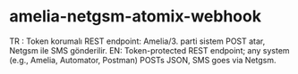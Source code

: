 # amelia-netgsm-atomix-webhook
TR : Token korumalı REST endpoint: Amelia/3. parti sistem POST atar, Netgsm ile SMS gönderilir. EN:  Token-protected REST endpoint; any system (e.g., Amelia, Automator, Postman) POSTs JSON, SMS goes via Netgsm.
